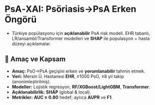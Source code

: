 # PsA‑XAI: Psöriasis→PsA Erken Öngörü 

* Türkiye popülasyonu için **açıklanabilir** PsA risk modeli. EHR tabanlı, LR/ansambl/Transformer modelleri ve **SHAP** ile populasyon + hasta düzeyi açıklamalar.

## 🎯 Amaç ve Kapsam

* **Amaç:** PsO→PsA geçişini erken ve **yorumlanabilir** tahmin etmek.
* **Veri:** Mersin Ü. Hastanesi **EHR**, ≥1000 PsO, ≥8 yıl takip (anonimleştirilmiş).
* **Modeller:** Lojistik regresyon, **RF/XGBoost/LightGBM**, **Transformer**.
* **Açıklanabilirlik:** **SHAP** (global & local).
* **Metrikler:** **AUC ≥ 0.80** hedef; ayrıca **AUPR** ve **F1**.
